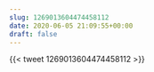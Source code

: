 ```yaml
---
slug: 1269013604474458112
date: 2020-06-05 21:09:55+00:00
draft: false
---
```


{{< tweet 1269013604474458112 >}}
